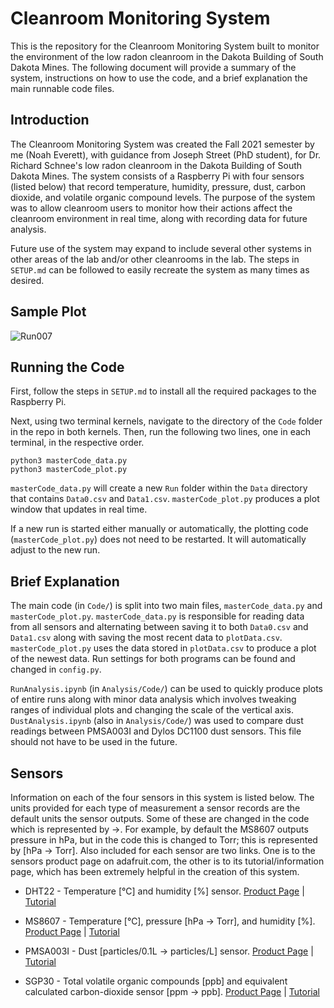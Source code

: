 # **Cleanroom Monitoring System**

This is the repository for the Cleanroom Monitoring System built to monitor the environment of the low radon cleanroom in the Dakota Building of South Dakota Mines. The following document will provide a summary of the system, instructions on how to use the code, and a brief explanation the main runnable code files.

## **Introduction**
The Cleanroom Monitoring System was created the Fall 2021 semester by me (Noah Everett), with guidance from Joseph Street (PhD student), for Dr. Richard Schnee's low radon cleanroom in the Dakota Building of South Dakota Mines. The system consists of a Raspberry Pi with four sensors (listed below) that record temperature, humidity, pressure, dust, carbon dioxide, and volatile organic compound levels. The purpose of the system was to allow cleanroom users to monitor how their actions affect the cleanroom environment in real time, along with recording data for future analysis.

Future use of the system may expand to include several other systems in other areas of the lab and/or other cleanrooms in the lab. The steps in `SETUP.md` can be followed to easily recreate the system as many times as desired. 

## **Sample Plot**
![Run007](https://github.com/Noah-Everett/Cleanroom_Monitoring_System/blob/main/Analysis/Runs/Run0007/Run0007%20Plot%20%5B2%5D.png)

## **Running the Code**

First, follow the steps in `SETUP.md` to install all the required packages to the Raspberry Pi. 

Next, using two terminal kernels, navigate to the directory of the `Code` folder in the repo in both kernels. Then, run the following two lines, one in each terminal, in the respective order.

    python3 masterCode_data.py
    python3 masterCode_plot.py

`masterCode_data.py` will create a new `Run` folder within the `Data` directory that contains `Data0.csv` and `Data1.csv`. `masterCode_plot.py` produces a plot window that updates in real time. 

If a new run is started either manually or automatically, the plotting code (`masterCode_plot.py`) does not need to be restarted. It will automatically adjust to the new run.

## **Brief Explanation**

The main code (in `Code/`) is split into two main files, `masterCode_data.py` and `masterCode_plot.py`. `masterCode_data.py` is responsible for reading data from all sensors and alternating between saving it to both `Data0.csv` and `Data1.csv` along with saving the most recent data to `plotData.csv`. `masterCode_plot.py` uses the data stored in `plotData.csv` to produce a plot of the newest data. Run settings for both programs can be found and changed in `config.py`.

`RunAnalysis.ipynb` (in `Analysis/Code/`) can be used to quickly produce plots of entire runs along with minor data analysis which involves tweaking ranges of individual plots and changing the scale of the vertical axis. `DustAnalysis.ipynb` (also in `Analysis/Code/`) was used to compare dust readings between PMSA003I and Dylos DC1100 dust sensors. This file should not have to be used in the future.

## **Sensors**

Information on each of the four sensors in this system is listed below. The units provided for each type of measurement a sensor records are the default units the sensor outputs. Some of these are changed in the code which is represented by →. For example, by default the MS8607 outputs pressure in hPa, but in the code this is changed to Torr; this is represented by [hPa → Torr]. Also included for each sensor are two links. One is to the sensors product page on adafruit.com, the other is to its tutorial/information page, which has been extremely helpful in the creation of this system.

- DHT22 - Temperature [℃] and humidity [%] sensor. [Product Page](https://www.adafruit.com/product/385) | [Tutorial](https://learn.adafruit.com/dht)

- MS8607 - Temperature [℃], pressure [hPa → Torr], and humidity [%]. [Product Page](https://www.adafruit.com/product/4716) | [Tutorial](https://learn.adafruit.com/adafruit-te-ms8607-pht-sensor)

- PMSA003I - Dust [particles/0.1L → particles/L] sensor. [Product Page](https://www.adafruit.com/product/4632) | [Tutorial](https://learn.adafruit.com/pmsa003i)

- SGP30 - Total volatile organic compounds [ppb] and equivalent calculated carbon-dioxide sensor [ppm → ppb]. [Product Page](https://www.adafruit.com/product/3709) | [Tutorial](https://learn.adafruit.com/adafruit-sgp30-gas-tvoc-eco2-mox-sensor)
